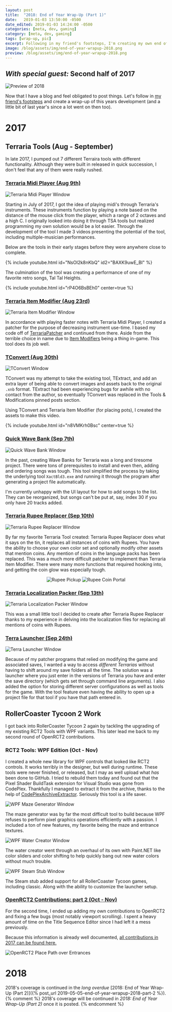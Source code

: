 ```yaml
---
layout: post
title:  "2018: End of Year Wrap-Up (Part 1)"
date:   2019-01-03 13:50:00 -0500
date_edited: 2019-01-03 14:24:00 -0500
categories: [meta, dev, gaming]
category: [meta, dev, gaming]
tags: [wrap-up, pic]
excerpt: Following in my friend's footsteps, I'm creating my own end of the year wrap-up, covering what I've done over what feels like an extremely long time period. This covers the second half a 2017 where a lot went on.
image: /blog/assets/img/end-of-year-wrapup-2018.png
preview: /blog/assets/img/end-of-year-wrapup-2018.png
---
```

## *With special guest:* Second half of 2017

<img class="center-image" src="/blog/assets/img/end-of-year-wrapup-2018.png" alt="Preview of 2018">

Now that I have a blog and feel obligated to post things. Let's follow in [my friend's footsteps](https://blog.huguesross.net/2018/12/2018-end-of-year-wrap-up.html) and create a wrap-up of this years development (and a little bit of last year's since a lot went on then too).

# 2017

## Terraria Tools (Aug - September)

In late 2017, I pumped out 7 different Terraira tools with different functionality. Although they were built in released in quick succession, I don't feel that any of them were really rushed.

### [Terraria Midi Player (Aug 9th)](https://forums.terraria.org/index.php?threads/terraria-midi-player-play-songs-through-terrarian-instruments.61257/)

<img class="center-image" src="/blog/assets/img/terraria-midi-player.png" alt="Terraria Midi Player Window">

Starting in July of 2017, I got the idea of playing midi's through Terraria's instruments. These instruments function by playing a note based on the distance of the mouse click from the player, which a range of 2 octaves and a high C. I originally looked into doing it through TSA tools but realized programming my own solution would be a lot easier. Through the development of the tool I made 3 videos presenting the potential of the tool, including multiple-musician performances.

<p class="center-text">Below are the tools in their early stages before they were anywhere close to complete.</p>

{% include youtube.html id="NsOI2k8nKbQ" id2="BAXK9uwE_BI" %}

<p class="center-text">The culmination of the tool was creating a performance of one of my favorite retro songs, Tal Tal Heights.</p>

{% include youtube.html id="rP4O6BsBEh0" center=true %}

### [Terraria Item Modifier (Aug 23rd)](https://forums.terraria.org/index.php?threads/terraria-item-modifier-a-patch-for-advanced-item-customization.61419/)

<img class="center-image" src="/blog/assets/img/terraria-item-modifier.png" alt="Terraria Item Modifier Window">

In accordance with playing faster notes with Terraria Midi Player, I created a patcher for the purpose of decreasing instrument use-time. I based my code off of [TerrariaPatcher](https://forums.terraria.org/index.php?threads/1-3-terrariapatcher-plugins-and-more-works-with-tmodloader-now.24615/) and continued from there. Aside from the terrible choice in name due to [Item Modifiers](https://terraria.gamepedia.com/Modifiers) being a thing in-game. This tool does its job well.

### [TConvert (Aug 30th)](https://forums.terraria.org/index.php?threads/tconvert-extract-content-files-and-convert-them-back.61706/)

<img class="center-image" src="/blog/assets/img/tconvert.png" alt="TConvert Window">

TConvert was my attempt to take the existing tool, TExtract, and add an extra layer of being able to convert images and assets back to the original `.xnb` format. TExtract had been experiencing bugs for awhile with no contact from the author, so eventually TConvert was replaced in the Tools & Modifications pinned posts section.

<p class="center-text">Using TConvert and Terraria Item Modifier (for placing pots), I created the assets to make this video.</p>

{% include youtube.html id="n8VMKrh0Bsc" center=true %}

### [Quick Wave Bank (Sep 7th)](https://forums.terraria.org/index.php?threads/quick-wave-bank-an-easy-no-hassle-wave-bank-creator.61813/)

<img class="center-image" src="/blog/assets/img/quick-wave-bank.png" alt="Quick Wave Bank Window">

In the past, creating Wave Banks for Terraria was a long and tiresome project. There were tons of prerequisites to install and even then, adding and ordering songs was tough. This tool simplified the process by taking the underlying tool `XactBld3.exe` and running it through the program after generating a project file automatically.

I'm currently unhappy with the UI layout for how to add songs to the list. They can be reorganized, but songs can't be put at, say, index 30 if you only have 20 tracks added.

### [Terraria Rupee Replacer (Sep 10th)](https://forums.terraria.org/index.php?threads/rupee-replacer-change-coins-into-rupees-vanilla-tmodloader.61916/)

<img class="center-image" src="/blog/assets/img/terraria-rupee-replacer.png" alt="Terraria Rupee Replacer Window">

By far my favorite Terraria Tool created: Terraria Rupee Replacer does what it says on the tin, it replaces all instances of coins with Rupees. You have the ability to choose your own color set and optionally modify other assets that mention coins. Any mention of coins in the language packs has been replaced. This was a much more difficult patcher to implement than Terraria Item Modifier. There were many more functions that required hooking into, and getting the coin glow was especially tough.

<p style="display: flex; justify-content: center; flex-wrap: wrap;">
  <img src="/blog/assets/img/rupee-pickup.gif" alt="Rupee Pickup">&nbsp;<img src="/blog/assets/img/rupee-coin-portal.gif" alt="Rupee Coin Portal">
</p>

### [Terraria Localization Packer (Sep 13th)](https://forums.terraria.org/index.php?threads/localization-packer-unpack-and-repack-terraria-translation-files.61972/)

<img class="center-image" src="/blog/assets/img/terraria-localization-packer.png" alt="Terraria Localization Packer Window">

This was a small little tool I decided to create after Terraria Rupee Replacer thanks to my experience in delving into the localization files for replacing all mentions of coins with Rupees.

### [Terra Launcher (Sep 24th)](https://forums.terraria.org/index.php?threads/terra-launcher-a-hub-terraria-games-servers-tools-with-save-folder-modification.62315/)

<img class="center-image" src="/blog/assets/img/terra-launcher.png" alt="Terra Launcher Window">

Because of my patcher programs that relied on modifying the game and associated saves, I wanted a way to access *different Terrarias* without having to shift around my save folders all the time. The solution was a launcher where you just enter in the versions of Terraria you have and enter the save directory (which gets set through command line arguments). I also added the option for storing different server configurations as well as tools for the game. With the tool feature even having the ability to open up a project file for that tool if you have that path entered in.

## RollerCoaster Tycoon 2 Work

I got back into RollerCoaster Tycoon 2 again by tackling the upgrading of my existing RCT2 Tools with WPF variants. This later lead me back to my second round of OpenRCT2 contributions.

### RCT2 Tools: WPF Edition (Oct - Nov)

I created a whole new library for WPF controls that looked like RCT2 controls. It works terribly in the designer, but well during runtime. These tools were never finished, or released, but I may as well upload what *has* been done to GitHub. I tried to rebuild them today and found out that the Pixel Shader BuildTask extension for Visual Studio was gone from CodePlex. Thankfully I managed to extract it from the archive, thanks to the help of [CodePlexArchiveExtractor](https://github.com/galatrash/CodePlexArchiveExtractor). Seriously this tool is a life saver.

<img class="center-image" src="/blog/assets/img/wpf-maze-generator.png" alt="WPF Maze Generator Window">

The maze generator was by far the most difficult tool to build because WPF refuses to perform pixel graphics operations efficiently with a passion. I included a ton of new features, my favorite being the maze and entrance textures.

<img class="center-image" src="/blog/assets/img/wpf-water-creator.png" alt="WPF Water Creator Window">

The water creator went through an overhaul of its own with Paint.NET like color sliders and color shifting to help quickly bang out new water colors without much trouble.

<img class="center-image" src="/blog/assets/img/wpf-steam-stub.png" alt="WPF Steam Stub Window">

The Steam stub added support for all RollerCoaster Tycoon games, including classic. Along with the ability to customize the launcher setup.

### [OpenRCT2 Contributions: part 2 (Oct - Nov)](http://localhost:4001/games/openrct2#contributions-2017)

For the second time, I ended up adding my own contributions to OpenRCT2 and fixing a few bugs (most notably viewport scrolling). I spent a heavy amount of time on the Title Sequence Editor since I had left it a mess previously.

Because this information is already well documented, [all contributions in 2017 can be found here.](http://localhost:4001/games/openrct2/#contributions-2017)

<img class="center-image" src="/games/openrct2/assets/img/park-entrance-path.gif" alt="OpenRCT2 Place Path over Entrances">

# 2018

2018's coverage is continued in the *long overdue* [2018: End of Year Wrap-Up (Part 2)]({% post_url 2019-05-05-end-of-year-wrapup-2018-part-2 %}).
{% comment %}
2018's coverage will be continued in *2018: End of Year Wrap-Up (Part 2)* once it is posted.
{% endcomment %}